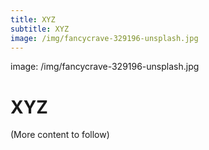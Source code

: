 ```yaml
---
title: XYZ
subtitle: XYZ
image: /img/fancycrave-329196-unsplash.jpg
---
```


image: /img/fancycrave-329196-unsplash.jpg

# XYZ

(More content to follow)
